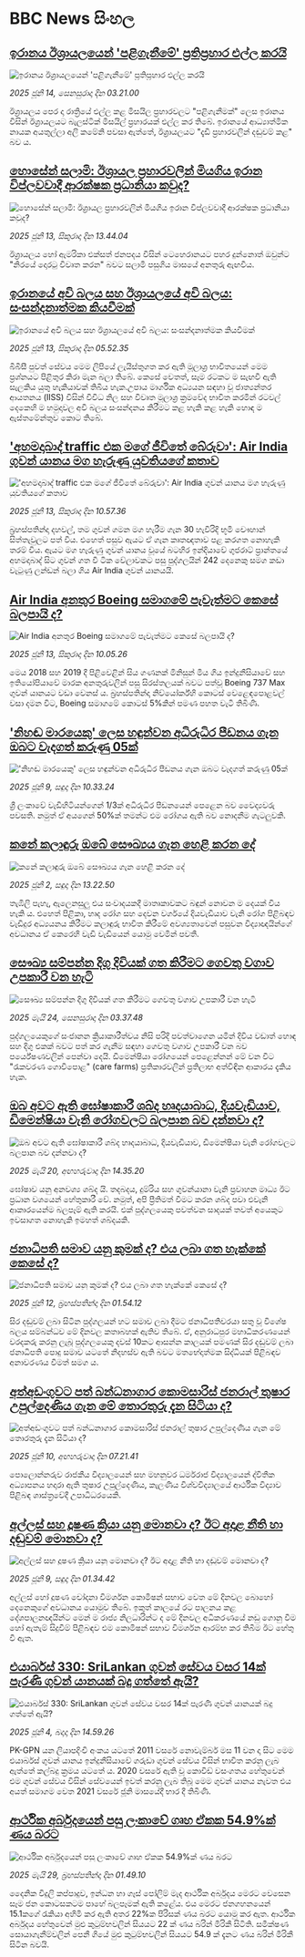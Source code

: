 # BBC News සිංහල## [ඉරානය ඊශ්‍රායලයෙන් 'පළිගැනීමේ' ප්‍රතිප්‍රහාර එල්ල කරයි](https://www.bbc.com/sinhala/articles/cn0g40g7ygjo?at_campaign=githubrss)![ඉරානය ඊශ්‍රායලයෙන් 'පළිගැනීමේ' ප්‍රතිප්‍රහාර එල්ල කරයි](https://ichef.bbci.co.uk/ace/standard/240/cpsprodpb/1ae5/live/55e18030-48ce-11f0-bbaa-4bc03e0665b7.jpg)_2025 ජූනි 14, සෙනසුරාදා දින 03.21.00_ඊශ්‍රායලය පෙර දා රාත්‍රියේ එල්ල කළ මිසයිල ප්‍රහාරවලට "පළිගැනීමක්" ලෙස ඉරානය විසින් ඊශ්‍රායලයට බැලස්ටික් මිසයිල් ප්‍රහාරයක් එල්ල කර තිබේ.
ඉරානයේ ආධ්‍යාත්මික නායක අයතුල්ලා අලි කමේනි පවසා ඇත්තේ, ඊශ්‍රායලයට "දැඩි ප්‍රහාරවලින් දඬුවම් කළ" බව ය.## [හොසේන් සලාමි: ඊශ්‍රායල ප්‍රහාරවලින් මියගිය ඉරාන විප්ලවවාදී ආරක්ෂක ප්‍රධානියා කවුද?](https://www.bbc.com/sinhala/articles/cm2yjd388nno?at_campaign=githubrss)![හොසේන් සලාමි: ඊශ්‍රායල ප්‍රහාරවලින් මියගිය ඉරාන විප්ලවවාදී ආරක්ෂක ප්‍රධානියා කවුද?](https://ichef.bbci.co.uk/ace/standard/240/cpsprodpb/a742/live/4f34b5e0-480b-11f0-991c-154446bbbaa6.jpg)_2025 ජූනි 13, සිකුරාදා දින 13.44.04_ඊශ්‍රායලය හෝ ඇමරිකා එක්සත් ජනපදය විසින් ටෙහෙරානයට පහර දුන්නොත් ඔවුන්ට "නිරයේ දොරටු විවෘත කරන" බවට සලාමි පසුගිය මාසයේ අනතුරු ඇඟවීය.## [ඉරානයේ අවි බලය සහ ඊශ්‍රායලයේ අවි බලය: සංසන්දනාත්මක කියවීමක්](https://www.bbc.com/sinhala/articles/cj7mx5mvrg0o?at_campaign=githubrss)![ඉරානයේ අවි බලය සහ ඊශ්‍රායලයේ අවි බලය: සංසන්දනාත්මක කියවීමක්](https://ichef.bbci.co.uk/ace/standard/240/cpsprodpb/e1cd/live/2d171960-fd9f-11ee-a1bf-5ffd63527e26.png)_2025 ජූනි 13, සිකුරාදා දින 05.52.35_බීබීසී පුවත් සේවය මෙම ලිපියේ  ලැයිස්තුගත කර ඇති මූලාශ්‍ර භාවිතයෙන් මෙම ප්‍රශ්නයට පිළිතුර කිරා මැන බලා තිබේ. කෙසේ වෙතත්, සෑම රටකට ම සැඟවී ඇති සැලකිය යුතු හැකියාවක් තිබිය හැක.උපාය මාර්ගික අධ්‍යයන සඳහා වූ ජාත්‍යන්තර ආයතනය (IISS) විසින් විවිධ නිල සහ විවෘත මූලාශ්‍ර ක්‍රමවේද භාවිත කරමින් රටවල්  දෙකෙහි ම හමුදාවල අවි බලය සංසන්දනය කිරීමට කළ හැකි කළ හැකි හොඳ ම ඇස්තමේන්තුව කොට තිබේ.## ['අහමදාබාද් traffic එක මගේ ජීවිතේ බේරුවා':  Air India ගුවන් යානය මග හැරුණු යුවතියගේ කතාව](https://www.bbc.com/sinhala/articles/c8re7j6x1pno?at_campaign=githubrss)!['අහමදාබාද් traffic එක මගේ ජීවිතේ බේරුවා':  Air India ගුවන් යානය මග හැරුණු යුවතියගේ කතාව](https://ichef.bbci.co.uk/ace/standard/240/cpsprodpb/408d/live/904f48e0-483f-11f0-989a-61187d103dd6.jpg)_2025 ජූනි 13, සිකුරාදා දින 10.57.36_බ්‍රහස්පතින්දා දහවල්, තම ගුවන් ගමන මග හැරීම ගැන 30 හැවිරිදි භූමි චෞහාන් සිත්තැවුලට පත් විය.
එහෙත් පසුව ඇයට ඒ ගැන කෘතඥතාව පළ කරගත නොහැකි තරම් විය. ඇයට මග හැරුණු ගුවන් යානය වූයේ බටහිර ඉන්දියාවේ ගුජරාට් ප්‍රාන්තයේ අහමදාබාද් සිට ගුවන් ගත වී ටික වේලාවකට පසු පුද්ගලයින් 242 දෙනෙකු සමග කඩා වැටුණු ලන්ඩන් බලා ගිය Air India ගුවන් යානයයි.## [Air India අනතුර Boeing සමාගමේ පැවැත්මට කෙසේ බලපායි ද?](https://www.bbc.com/sinhala/articles/ckg45jyk5jlo?at_campaign=githubrss)![Air India අනතුර Boeing සමාගමේ පැවැත්මට කෙසේ බලපායි ද?](https://ichef.bbci.co.uk/ace/standard/240/cpsprodpb/7579/live/c0de2470-478d-11f0-bc7c-8b1a4886b501.png)_2025 ජූනි 13, සිකුරාදා දින 10.05.26_මෙය 2018 සහ 2019 දී පිළිවෙළින් සිය ගණනක් මිනිසුන් මිය ගිය ඉන්දුනීසියාවේ සහ ඉතියෝපියාවේ මාරක අනතුරුවලින් පසු සිරස්තලයක් බවට පත්වූ Boeing 737 Max ගුවන් යානයට වඩා වෙනස් ය. බ්‍රහස්පතින්දා නිව්යෝර්ක්හි කොටස් වෙළෙඳපොළවල් වසා දමන විට, Boeing සමාගමේ කොටස් 5%කින් පමණ පහත වැටී තිබිණි.## ['නිහඬ මාරයෙකු' ලෙස හඳුන්වන අධිරුධිර පීඩනය ගැන ඔබට වැදගත් කරුණු 05ක්](https://www.bbc.com/sinhala/articles/c93y44jzjp4o?at_campaign=githubrss)!['නිහඬ මාරයෙකු' ලෙස හඳුන්වන අධිරුධිර පීඩනය ගැන ඔබට වැදගත් කරුණු 05ක්](https://ichef.bbci.co.uk/ace/standard/240/cpsprodpb/0b8c/live/090038b0-4513-11f0-835b-310c7b938e84.jpg)_2025 ජූනි 9, සඳුදා දින 10.33.24_ශ්‍රී ලංකාවේ වැඩිහිටියන්ගෙන් 1/3ක් අධිරුධිර පීඩනයෙන් පෙළෙන බව වෛද්‍යවරු පවසති. නමුත් ඒ අයගෙන් 50%ක් තමන්ට එම රෝගය ඇති බව නොදනීම ගැටලුවකි.## [කනේ කලාඳුරු ඔබේ සෞඛ්‍යය ගැන හෙළි කරන දේ](https://www.bbc.com/sinhala/articles/c365z723z3zo?at_campaign=githubrss)![කනේ කලාඳුරු ඔබේ සෞඛ්‍යය ගැන හෙළි කරන දේ](https://ichef.bbci.co.uk/ace/standard/240/cpsprodpb/196b/live/2e7d8600-3d58-11f0-b6e6-4ddb91039da1.png)_2025 ජූනි 2, සඳුදා දින 13.22.50_තැඹිලි පැහැ, ඇලෙනසුලු එය සංවාදයකදී මාතෘකාවකට බඳුන් නොවන ම දෙයක් විය හැකි ය. එහෙත් පිළිකා, හෘද රෝග සහ දෙවන වර්ගයේ දියවැඩියාව වැනි රෝග පිළිබඳව වැඩිදුර අධ්‍යයනය කිරීමට කලාඳුරු භාවිත කිරීමේ අවශ්‍යතාවෙන් පසුවන විද්‍යාඥයින්ගේ අවධානය ඒ කෙරෙහි වැඩි වැඩියෙන් යොමු වෙමින් පවතී.## [සෞඛ්‍ය සම්පන්න දිගු දිවියක් ගත කිරීමට ගෙවතු වගාව උපකාරී වන හැටි](https://www.bbc.com/sinhala/articles/c9vgg2j8d2yo?at_campaign=githubrss)![සෞඛ්‍ය සම්පන්න දිගු දිවියක් ගත කිරීමට ගෙවතු වගාව උපකාරී වන හැටි](https://ichef.bbci.co.uk/ace/standard/240/cpsprodpb/e8d5/live/dea8fff0-364b-11f0-8185-6772e52c97ad.jpg)_2025 මැයි 24, සෙනසුරාදා දින 03.37.48_පුද්ගලයෙකුගේ සංජානන ක්‍රියාකාරීත්වය නිසි පරිදි පවත්වාගෙන යමින් දිවිය වඩාත් හොඳ සහ දිගු එකක් බවට පත් කර ගැනීම සඳහා ගෙවතු වගාව උපකාරී වන බව පර්යේෂණවලින් පෙන්වා දෙයි. ඩිමෙන්ෂියා රෝගයෙන් පෙළෙන්නන් මේ වන විට "රැකවරණ ගොවිපොළ" (care farms) ප්‍රතිකාරවලින් ප්‍රතිලාභ අත්විඳින ආකාරය දැකිය හැක.## [ඔබ අවට ඇති ඝෝෂාකාරී ශබ්ද හෘදයාබාධ, දියවැඩියාව, ඩිමෙන්ෂියා වැනි රෝගවලට බලපාන බව දන්නවා ද?](https://www.bbc.com/sinhala/articles/cx2qq901y71o?at_campaign=githubrss)![ඔබ අවට ඇති ඝෝෂාකාරී ශබ්ද හෘදයාබාධ, දියවැඩියාව, ඩිමෙන්ෂියා වැනි රෝගවලට බලපාන බව දන්නවා ද?](https://ichef.bbci.co.uk/ace/standard/240/cpsprodpb/9f2e/live/891d22c0-3635-11f0-a37a-396a0d1059f3.jpg)_2025 මැයි 20, අඟහරුවාදා දින 14.35.20_ඝෝෂාව යනු අනවශ්‍ය ශබ්ද යි.  තදබදය, දුම්රිය සහ ගුවන්යානා වැනි ප්‍රවාහන මාධ්‍ය ඊට ප්‍රධාන වශයෙන් හේතුකාරී වේ. නමුත්, අපි ප්‍රීතිමත් වීමට කරන ශබ්ද පවා එවැනි ආකාරයෙන්ම බලපෑම් ඇති කරයි. එක් පුද්ගලයෙකු පවත්වන සාදයක් තවත් අයෙකුට ඉවසාගත නොහැකි ඉමහත් ශබ්දයකි.## [ජනාධිපති සමාව යනු කුමක් ද? එය ලබා ගත හැක්කේ කෙසේ ද?](https://www.bbc.com/sinhala/articles/ckgq7nekjn3o?at_campaign=githubrss)![ජනාධිපති සමාව යනු කුමක් ද? එය ලබා ගත හැක්කේ කෙසේ ද?](https://ichef.bbci.co.uk/ace/standard/240/cpsprodpb/35d1/live/61fc9f10-46eb-11f0-9bde-5f73599115e1.jpg)_2025 ජූනි 12, බ්‍රහස්පතින්දා දින 01.54.12_සිර දඬුවම් ලබා සිටින පුද්ගලයන් හට සමාව ලබා දීමට ජනාධිපතිවරයා සතු වූ විශේෂ බලය සම්බන්ධව මේ දිනවල කතාබහක් ඇතිව තිබේ. ඒ, අනුරාධපුර මහාධිකරණයෙන් වරදකරු කරනු ලැබූ පුද්ගලයෙකු දවස් 10කට ආසන්න කාලයක් පමණක් සිර දඬුවම් ලබා ජනාධිපති පොදු සමාව යටතේ නිදහස්ව ඇති බවට මතභේදාත්මක සිද්ධියක් පිළිබඳව අනාවරණය වීමත් සමග ය.## [අත්අඩංගුවට පත් බන්ධනාගාර කොමසාරිස් ජනරාල් තුෂාර උපුල්දෙණිය ගැන මේ තොරතුරු දැන සිටියා ද?](https://www.bbc.com/sinhala/articles/cm2k7krr1l3o?at_campaign=githubrss)![අත්අඩංගුවට පත් බන්ධනාගාර කොමසාරිස් ජනරාල් තුෂාර උපුල්දෙණිය ගැන මේ තොරතුරු දැන සිටියා ද?](https://ichef.bbci.co.uk/ace/standard/240/cpsprodpb/c5a1/live/7b28ca30-45c5-11f0-afbd-9f8cd3bd082b.jpg)_2025 ජූනි 10, අඟහරුවාදා දින 07.21.41_පොලොන්නරුව රාජකීය විද්‍යාලයෙන් සහ මහනුවර ධර්මරාජ විද්‍යාලයෙන් ද්විතීක අධ්‍යාපනය හදාරා ඇති තුෂාර උපුල්දෙණිය, කැලණිය විශ්වවිද්‍යාලයේ ආර්ථික විද්‍යාව පිළිබඳ ශාස්ත්‍රවේදී උපාධිධරයෙකි.## [අල්ලස් සහ දූෂණ ක්‍රියා යනු මොනවා ද? ඊට අදාළ නීති හා දඬුවම් මොනවා ද?](https://www.bbc.com/sinhala/articles/cr58j64ny6vo?at_campaign=githubrss)![අල්ලස් සහ දූෂණ ක්‍රියා යනු මොනවා ද? ඊට අදාළ නීති හා දඬුවම් මොනවා ද?](https://ichef.bbci.co.uk/ace/standard/240/cpsprodpb/b4c4/live/ff4152e0-42cf-11f0-abc8-c3ad4ba76d8c.jpg)_2025 ජූනි 9, සඳුදා දින 01.34.42_අල්ලස් හෝ දූෂණ චෝදනා විමර්ශන කොමිෂන් සභාව වෙත මේ දිනවල බොහෝ දෙනෙකුගේ අවධානය යොමුව තිබේ. ඉකුත් කාලයේ රට පාලනය කළ දේශපාලනඥයින්ට මෙන් ම රාජ්‍ය නිලධාරින්ට ද මේ දිනවල අධිකරණයේ නඩු ගොනු වීම හෝ ඇතැම් සිදුවීම් පිළිබඳව එම කොමිෂන් සභාව විමර්ශන ආරම්භ කර තිබීම ඊට හේතු වී ඇත.## [එයාර්බස් 330: SriLankan ගුවන් සේවය වසර 14ක් පැරණි ගුවන් යානයක් බදු ගත්තේ ඇයි?](https://www.bbc.com/sinhala/articles/c80k9egmxelo?at_campaign=githubrss)![එයාර්බස් 330: SriLankan ගුවන් සේවය වසර 14ක් පැරණි ගුවන් යානයක් බදු ගත්තේ ඇයි?](https://ichef.bbci.co.uk/ace/standard/240/cpsprodpb/f17b/live/9b28c400-414e-11f0-a8f8-fd544bcd141d.jpg)_2025 ජූනි 4, බදාදා දින 14.59.26_PK-GPN යන ලියාපදිංචි අංකය යටතේ 2011 වසරේ නොවැම්බර් මස 11 වන දා සිට මෙම එයාර්බස් ගුවන් යානය ඉන්දුනීසියාවේ ගරුඩා ගුවන් සේවය විසින් භාවිත කරනු ලැබ ඇත්තේ කල්බදු ක්‍රමය යටතේ ය. 2020 වසරේ ඇති වූ කොවිඩ් වසංගතය හේතුවෙන් එම ගුවන් සේවය විසින් සේවයෙන් ඉවත් කරනු ලැබ තිබූ මෙම ගුවන් යානය නැවත එය අයත් සමාගම වෙත 2021 වසරේ ජූනි මාසයේදී භාර දී තිබිණි.## [ආර්ථික අර්බුදයෙන් පසු ලංකාවේ ගෘහ ඒකක 54.9%ක් ණය බරට](https://www.bbc.com/sinhala/articles/c4g2pd75ezpo?at_campaign=githubrss)![ආර්ථික අර්බුදයෙන් පසු ලංකාවේ ගෘහ ඒකක 54.9%ක් ණය බරට](https://ichef.bbci.co.uk/ace/standard/240/cpsprodpb/cfa6/live/2eb2f2e0-3d21-11f0-af00-f94ff1cabcc0.jpg)_2025 මැයි 29, බ්‍රහස්පතින්දා දින 01.49.10_දෛනික විදුලි කප්පාදුව, ඉන්ධන හා ගෑස් පෝලිම් මැද ආර්ථික අර්බුදය මෙරට වෙසෙන සෑම ජන කොටසකටම පාහේ බලපෑමක් ඇති කළේය. එය මෙරට ජනගහනයෙන්  15.1කගේ රැකියා අහිමි කර ඇති අතර 22%ක පිරිසක් ණය බරට යොමු කර ඇත. ආර්ථික අර්බුදය හේතුවෙන් මුළු කුටුම්භවලින් සියයට 22 ක් ණය බරින් මිරිකී සිටිති. සමීක්ෂණ සොයාගැනීම්වලින් පෙනී ගියේ මුළු කුටුම්භවලින් සියයට 54.9 ක් දැනට ණය බරින් මිරිකී සිටින බවයි.
